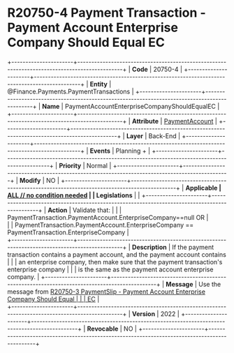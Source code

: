 ﻿---
erp.type: business-rule
erp.entity: Finance.Payments.PaymentTransactions
---

# R20750-4 Payment Transaction - Payment Account Enterprise Company Should Equal EC
+----------------------+----------------------------------------------------------------------------------------------+
| **Code**             | 20750-4                                                                                      |
+----------------------+----------------------------------------------------------------------------------------------+
| **Entity**           | @Finance.Payments.PaymentTransactions                                                        |
+----------------------+----------------------------------------------------------------------------------------------+
| **Name**             | PaymentAccountEnterpriseCompanyShouldEqualEC                                                 |
+----------------------+----------------------------------------------------------------------------------------------+
| **Attribute**        | [PaymentAccount](../entities/Finance.Payments.PaymentTransactions.md#paymentaccount)         |
+----------------------+----------------------------------------------------------------------------------------------+
| **Layer**            | Back-End                                                                                     |
+----------------------+----------------------------------------------------------------------------------------------+
| **Events**           | Planning +                                                                                   |
+----------------------+----------------------------------------------------------------------------------------------+
| **Priority**         | Normal                                                                                       |
+----------------------+----------------------------------------------------------------------------------------------+
| **Modify**           | NO                                                                                           |
+----------------------+----------------------------------------------------------------------------------------------+
| **Applicable         | [ALL // no condition needed](xref:applicable-legislations)                                   |
| Legislations**       |                                                                                              |
+----------------------+----------------------------------------------------------------------------------------------+
| **Action**           | Validate that:                                                                               |
|                      | PaymentTransaction.PaymentAccount.EnterpriseCompany==null  OR                                |  
|                      | PaymentTransaction.PaymentAccount.EnterpriseCompany == PaymentTransaction.EnterpriseCompany  |  
+----------------------+----------------------------------------------------------------------------------------------+
| **Description**      | If the payment transaction contains a payment account, and the payment account contains      |
|                      | an enterprise company, then make sure that the payment transaction's enterprise company      |
|                      | is the same as the payment account enterprise company.                                       |
+----------------------+----------------------------------------------------------------------------------------------+
| **Message**          | Use the message from [R20750-3 PaymentSlip - Payment Account Enterprise Company Should Equal |
|                      | EC](R20750-3.md)                                                                             |                
+----------------------+----------------------------------------------------------------------------------------------+
| **Version**          | 2022                                                                                         |
+----------------------+----------------------------------------------------------------------------------------------+
| **Revocable**        | NO                                                                                           |
+----------------------+----------------------------------------------------------------------------------------------+
